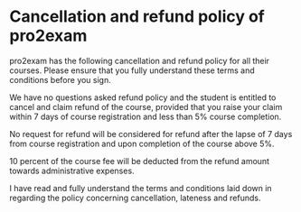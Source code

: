 <h1>Cancellation and refund policy of pro2exam</h1>

<p>pro2exam has the following cancellation and refund policy for all their courses. Please ensure that you fully understand these terms and conditions before you sign.</p>

<p>We have no questions asked refund policy and the student is entitled to cancel and claim refund of the course, provided that you raise your claim within 7 days of course registration and less than 5% course completion.</p>

<p>No request for refund will be considered for refund after the lapse of 7 days from course registration and upon completion of the course above 5%.</p>

<p>10 percent of the course fee will be deducted from the refund amount towards administrative expenses.</p>

<p>I have read and fully understand the terms and conditions laid down in regarding the policy concerning cancellation, lateness and refunds.</p>
